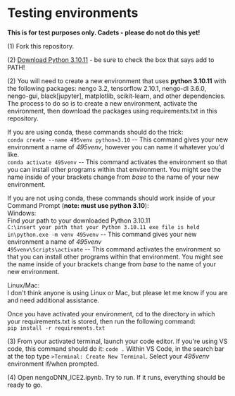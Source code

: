 # Testing environments

**This is for test purposes only. Cadets - please do not do this yet!**

(1) Fork this repository.

(2) [Download Python 3.10.11](https://www.python.org/ftp/python/3.10.11/python-3.10.11-amd64.exe) - be sure to check the box that says add to PATH!

(2) You will need to create a new environment that uses **python 3.10.11** with the following packages: nengo 3.2, tensorflow 2.10.1, nengo-dl 3.6.0, nengo-gui, black[jupyter], matplotlib, scikit-learn, and other dependencies. The process to do so is to create a new environment, activate the environment, then download the packages using requirements.txt in this repository. 

If you are using conda, these commands should do the trick:  
`conda create --name 495venv python=3.10` -- This command gives your new environment a name of *495venv*, however you can name it whatever you'd like.  
`conda activate 495venv` -- This command activates the environment so that you can install other programs within that environment. You might see the name inside of your brackets change from *base* to the name of your new environment.

If you are not using conda, these commands should work inside of your Command Prompt (**note: must use python 3.10**):  
Windows:  
Find your path to your downloaded Python 3.10.11  
`C:\insert your path that your Python 3.10.11 exe file is held in\python.exe -m venv 495venv` -- This command gives your new environment a name of *495venv*  
`495venv\Scripts\activate` -- This command activates the environment so that you can install other programs within that environment. You might see the name inside of your brackets change from *base* to the name of your new environment. 
  
Linux/Mac:  
I don't think anyone is using Linux or Mac, but please let me know if you are and need additional assistance.
  
Once you have activated your environment, cd to the directory in which your requirements.txt is stored, then run the following command:  
`pip install -r requirements.txt`  
  
(3) From your activated terminal, launch your code editor. If you're using VS code, this command should do it: `code .` Within VS Code, in the search bar at the top type `>Terminal: Create New Terminal`. Select your _495venv_ environment if/when prompted. 
  
(4) Open nengoDNN_ICE2.ipynb. Try to run. If it runs, everything should be ready to go. 

